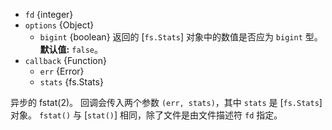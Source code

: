 <!-- YAML
added: v0.1.95
changes:
  - version: v10.0.0
    pr-url: https://github.com/nodejs/node/pull/12562
    description: 参数 `callback` 不再是可选的。 
      如果不传入，则在运行时会抛出 `TypeError`。
  - version: v7.0.0
    pr-url: https://github.com/nodejs/node/pull/7897
    description: 参数 `callback` 不再是可选的。 
      如果不传入，则会触发弃用警告（id 为 DEP0013）。
  - version: v10.5.0
    pr-url: https://github.com/nodejs/node/pull/20220
    description: 接受额外的 `options` 对象，用于指定返回的数值是否为 bigint。
-->

* `fd` {integer}
* `options` {Object}
  * `bigint` {boolean} 返回的 [`fs.Stats`] 对象中的数值是否应为 `bigint` 型。**默认值:** `false`。
* `callback` {Function}
  * `err` {Error}
  * `stats` {fs.Stats}


异步的 fstat(2)。
回调会传入两个参数 `(err, stats)`，其中 `stats` 是 [`fs.Stats`] 对象。
`fstat()` 与 [`stat()`] 相同，除了文件是由文件描述符 `fd` 指定。

